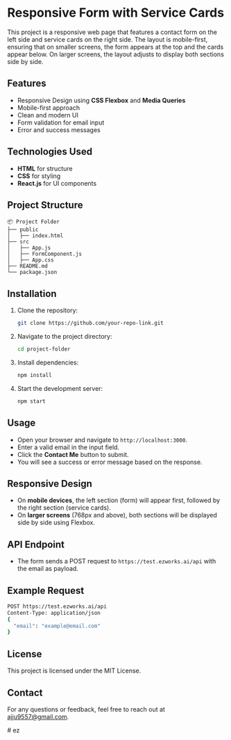 # Responsive Form with Service Cards

This project is a responsive web page that features a contact form on the left side and service cards on the right side. The layout is mobile-first, ensuring that on smaller screens, the form appears at the top and the cards appear below. On larger screens, the layout adjusts to display both sections side by side.

## Features
- Responsive Design using **CSS Flexbox** and **Media Queries**
- Mobile-first approach
- Clean and modern UI
- Form validation for email input
- Error and success messages

## Technologies Used
- **HTML** for structure
- **CSS** for styling
- **React.js** for UI components

## Project Structure
```
📦 Project Folder
├── public
│   ├── index.html
├── src
│   ├── App.js
│   ├── FormComponent.js
│   ├── App.css
├── README.md
└── package.json
```

## Installation
1. Clone the repository:
    ```bash
    git clone https://github.com/your-repo-link.git
    ```
2. Navigate to the project directory:
    ```bash
    cd project-folder
    ```
3. Install dependencies:
    ```bash
    npm install
    ```
4. Start the development server:
    ```bash
    npm start
    ```

## Usage
- Open your browser and navigate to `http://localhost:3000`.
- Enter a valid email in the input field.
- Click the **Contact Me** button to submit.
- You will see a success or error message based on the response.

## Responsive Design
- On **mobile devices**, the left section (form) will appear first, followed by the right section (service cards).
- On **larger screens** (768px and above), both sections will be displayed side by side using Flexbox.

## API Endpoint
- The form sends a POST request to `https://test.ezworks.ai/api` with the email as payload.

## Example Request
```bash
POST https://test.ezworks.ai/api
Content-Type: application/json
{
  "email": "example@email.com"
}
```

## License
This project is licensed under the MIT License.

## Contact
For any questions or feedback, feel free to reach out at [ajju9557@gmail.com](mailto:ajju9557@gmail.com).

#   e z  
 